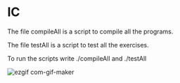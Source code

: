 # IC
<p>The file compileAll is a script to compile all the programs.
<p>The file testAll is a script to test all the exercises.
<p>To run the scripts write ./compileAll and ./testAll

![ezgif com-gif-maker](https://user-images.githubusercontent.com/45875556/141652237-efba6166-b248-44f8-ac40-e20c4a02fa24.gif)
